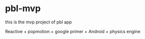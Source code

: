 # pbl-mvp
this is the mvp project of pbl app

Reactive + popmotion + google primer + Android + physics engine

